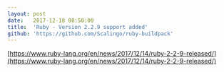 ```yaml
---
layout:	post
date:	2017-12-18 08:50:00
title:	'Ruby - Version 2.2.9 support added'
github: 'https://github.com/Scalingo/ruby-buildpack'
---
```


[https://www.ruby-lang.org/en/news/2017/12/14/ruby-2-2-9-released/](https://www.ruby-lang.org/en/news/2017/12/14/ruby-2-2-9-released/)
